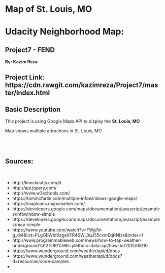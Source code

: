 # Map of St. Louis, MO

<h1><strong>Udacity Neighborhood Map: </strong></h1>
<h2>Project7 - FEND</h2>
<strong>By: Kazim Reza</strong>

<h2>Project Link: https://cdn.rawgit.com/kazimreza/Project7/master/index.html </h2>

<h2>Basic Description</h2>
<p>This project is using Google Maps API to display the <strong>St. Louis, MO</strong></p>
<p>Map shows multiple attractions in St. Louis, MO</p>  <br/>
<br/>

<h2>Sources:</h2><br/>
<ul><li>http://knockoutjs.com/d</li>
<li>http://api.jquery.com/</li>
<li>http://www.w3schools.com/</li>
<li>https://tommcfarlin.com/multiple-infowindows-google-maps/</li>
<li>https://mapicons.mapsmarker.com/</li>
<li>https://developers.google.com/maps/documentation/javascript/examples/infowindow-simple</li>
<li>https://developers.google.com/maps/documentation/javascript/examples/map-simple</li>
<li>https://www.youtube.com/watch?v=FWg7d-g_di4&list=PLgGbWId6zgaXFR4SW_3qJ55cxmEqRNIzx&index=1</li>
<li>http://www.programmableweb.com/news/how-to-tap-weather-underground%E2%80%99s-plethora-data-api/how-to/2015/09/10</li>
<li>https://www.wunderground.com/weather/api/d/docs</li>
<li>https://www.wunderground.com/weather/api/d/docs?d=resources/code-samples</li>
<li></li>
</ul>